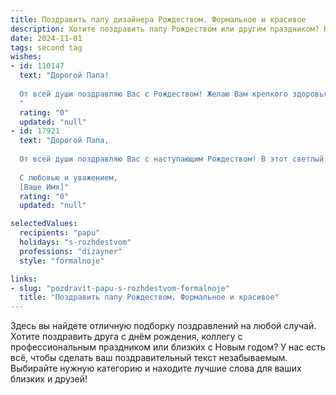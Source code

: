 ```yaml
---
title: Поздравить папу дизайнера Рождеством. Формальное и красивое
description: Хотите поздравить папу Рождеством или другим праздником? Наш ИИ создаст незабываемое поздравление, а вы обязательно выделитесь среди других.  
date: 2024-11-01
tags: second tag
wishes:
- id: 110147
  text: "Дорогой Папа!
  
  От всей души поздравляю Вас с Рождеством! Желаю Вам крепкого здоровья, неиссякаемого вдохновения в Вашей творческой деятельности дизайнера, семейного благополучия и радости в предстоящем году. Пусть Рождественская звезда освещает Ваш путь и исполняются все Ваши заветные желания.
  "
  rating: "0"
  updated: "null"
- id: 17921
  text: "Дорогой Папа,
  
  От всей души поздравляю Вас с наступающим Рождеством! В этот светлый и радостный праздник хочу пожелать Вам крепкого здоровья, счастья и творческих успехов в Вашей профессии дизайнера. Пусть каждый новый проект будет приносить Вам вдохновение и удовлетворение, а домашняя атмосфера будет наполнена теплом и уютом.
  
  С любовью и уважением,
  [Ваше Имя]"
  rating: "0"
  updated: "null"

selectedValues:
  recipients: "papu"
  holidays: "s-rozhdestvom"
  professions: "dizayner"
  style: "formalnoje"

links:
- slug: "pozdravit-papu-s-rozhdestvom-formalnoje"
  title: "Поздравить папу Рождеством. Формальное и красивое"
---
```


Здесь вы найдете отличную подборку поздравлений на любой случай.
Хотите поздравить друга с днём рождения, коллегу с профессиональным праздником или близких с Новым годом? У нас есть всё, чтобы сделать ваш поздравительный текст незабываемым. Выбирайте нужную категорию и находите лучшие слова для ваших близких и друзей!
